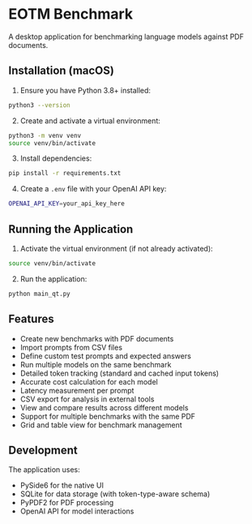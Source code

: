 # EOTM Benchmark

A desktop application for benchmarking language models against PDF documents.

## Installation (macOS)

1. Ensure you have Python 3.8+ installed:
```bash
python3 --version
```

2. Create and activate a virtual environment:
```bash
python3 -m venv venv
source venv/bin/activate
```

3. Install dependencies:
```bash
pip install -r requirements.txt
```

4. Create a `.env` file with your OpenAI API key:
```bash
OPENAI_API_KEY=your_api_key_here
```

## Running the Application

1. Activate the virtual environment (if not already activated):
```bash
source venv/bin/activate
```

2. Run the application:
```bash
python main_qt.py
```

## Features

- Create new benchmarks with PDF documents
- Import prompts from CSV files
- Define custom test prompts and expected answers
- Run multiple models on the same benchmark
- Detailed token tracking (standard and cached input tokens)
- Accurate cost calculation for each model
- Latency measurement per prompt
- CSV export for analysis in external tools
- View and compare results across different models
- Support for multiple benchmarks with the same PDF
- Grid and table view for benchmark management

## Development

The application uses:
- PySide6 for the native UI
- SQLite for data storage (with token-type-aware schema)
- PyPDF2 for PDF processing
- OpenAI API for model interactions
